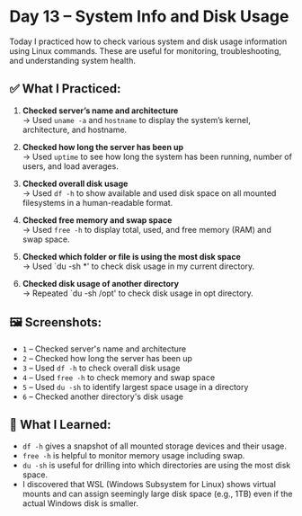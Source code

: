 # Day 13 – System Info and Disk Usage

Today I practiced how to check various system and disk usage information using Linux commands. These are useful for monitoring, troubleshooting, and understanding system health.

## ✅ What I Practiced:

1. **Checked server’s name and architecture**  
   → Used `uname -a` and `hostname` to display the system’s kernel, architecture, and hostname.

2. **Checked how long the server has been up**  
   → Used `uptime` to see how long the system has been running, number of users, and load averages.

3. **Checked overall disk usage**  
   → Used `df -h` to show available and used disk space on all mounted filesystems in a human-readable format.

4. **Checked free memory and swap space**  
   → Used `free -h` to display total, used, and free memory (RAM) and swap space.

5. **Checked which folder or file is using the most disk space**  
   → Used `du -sh *' to check disk usage in my current directory.

6. **Checked disk usage of another directory**  
   → Repeated `du -sh /opt' to check disk usage in opt directory.

## 🖼️ Screenshots:

- `1` – Checked server's name and architecture  
- `2` – Checked how long the server has been up  
- `3` – Used `df -h` to check overall disk usage  
- `4` – Used `free -h` to check memory and swap space  
- `5` – Used `du -sh` to identify largest space usage in a directory  
- `6` – Checked another directory's disk usage  

## 🧠 What I Learned:

- `df -h` gives a snapshot of all mounted storage devices and their usage.
- `free -h` is helpful to monitor memory usage including swap.
- `du -sh` is useful for drilling into which directories are using the most disk space.
- I discovered that WSL (Windows Subsystem for Linux) shows virtual mounts and can assign seemingly large disk space (e.g., 1TB) even if the actual Windows disk is smaller.